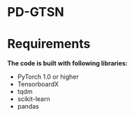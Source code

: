 # PD-GTSN

# Requirements

****The code is built with following libraries:****

 - PyTorch 1.0 or higher
 - TensorboardX
 - tqdm
 - scikit-learn
 - pandas

